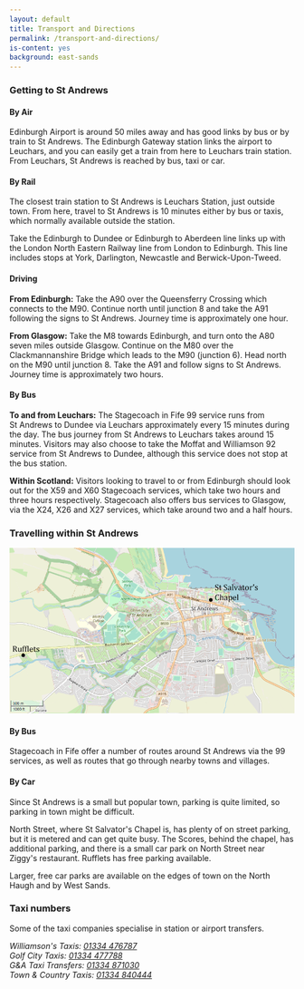 ```yaml
---
layout: default
title: Transport and Directions
permalink: /transport-and-directions/
is-content: yes
background: east-sands
---
```


### Getting to St Andrews

#### By Air 

Edinburgh Airport is around 50 miles away and has good links by bus or by train to St Andrews. The Edinburgh Gateway station links the airport to Leuchars, and you can easily get a train from here to Leuchars train station. From Leuchars, St Andrews is reached by bus, taxi or car. 

#### By Rail

The closest train station to St Andrews is Leuchars Station, just outside town. From here, travel to St Andrews is 10 minutes either by bus or taxis, which normally available outside the station. 

Take the Edinburgh to Dundee or Edinburgh to Aberdeen line links up with the London North Eastern Railway line from London to Edinburgh. This line includes stops at York, Darlington, Newcastle and Berwick-Upon-Tweed. 

#### Driving 

__From Edinburgh:__ Take the A90 over the Queensferry Crossing which connects to the M90. Continue north until junction 8 and take the A91 following the signs to St Andrews. Journey time is approximately one hour.

__From Glasgow:__ Take the M8 towards Edinburgh, and turn onto the A80 seven miles outside Glasgow. Continue on the M80 over the Clackmannanshire Bridge which leads to the M90 (junction 6). Head north on the M90 until junction 8. Take the A91 and follow signs to St Andrews. Journey time is approximately two hours.

#### By Bus 

__To and from Leuchars:__
The Stagecoach in Fife 99 service runs from St Andrews to Dundee via Leuchars approximately every 15 minutes during the day. The bus journey from St Andrews to Leuchars takes around 15 minutes. Visitors may also choose to take the Moffat and Williamson 92 service from St Andrews to Dundee, although this service does not stop at the bus station.

__Within Scotland:__
Visitors looking to travel to or from Edinburgh should look out for the X59 and X60 Stagecoach services, which take two hours and three hours respectively. Stagecoach also offers bus services to Glasgow, via the X24, X26 and X27 services, which take around two and a half hours.

### Travelling within St Andrews 

![Map of St Andrews showing the locations of St Salvator's Chapel and Rufflets Hotel](/images/st-andrews-map.png)

#### By Bus 

Stagecoach in Fife offer a number of routes around St Andrews via the 99 services, as well as routes that go through nearby towns and villages.

#### By Car

Since St Andrews is a small but popular town, parking is quite limited, so parking in town might be difficult.

North Street, where St Salvator's Chapel is, has plenty of on street parking, but it is metered and can get quite busy. The Scores, behind the chapel, has additional parking, and there is a small car park on North Street near Ziggy's restaurant. Rufflets has free parking available.

Larger, free car parks are available on the edges of town on the North Haugh and by West Sands.

### Taxi numbers 

Some of the taxi companies specialise in station or airport transfers. 

<address>Williamson's Taxis: <a href="tel:+441334476787">01334 476787</a></address>
<address>Golf City Taxis: <a href="tel:+441334477788">01334 477788</a></address>
<address>G&A Taxi Transfers: <a href="tel:+441334871030">01334 871030</a></address>
<address>Town & Country Taxis: <a href="tel:+441334840444">01334 840444</a></address>
